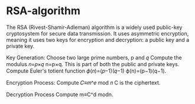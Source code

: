 # RSA-algorithm
The RSA (Rivest-Shamir-Adleman) algorithm is a widely used public-key cryptosystem for secure data transmission. It uses asymmetric encryption, meaning it uses two keys for encryption and decryption: a public key and a private key.

Key Generation:
Choose two large prime numbers, p and 𝑞
Compute the modulus 𝑛=𝑝×𝑞
n=p×q. This is part of both the public and private keys.
Compute Euler's totient function 𝜙(𝑛)=(𝑝−1)(𝑞−1)
ϕ(n)=(p−1)(q−1).

Encryption Process:
Compute 𝐶≡𝑚^𝑒 mod 𝑛
C is the ciphertext.

Decryption Process 
Compute  m≡C^d modn.
